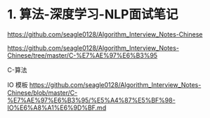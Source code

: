 # 1. 算法-深度学习-NLP面试笔记


https://github.com/seagle0128/Algorithm_Interview_Notes-Chinese




https://github.com/seagle0128/Algorithm_Interview_Notes-Chinese/tree/master/C-%E7%AE%97%E6%B3%95





C-算法













IO   模板 https://github.com/seagle0128/Algorithm_Interview_Notes-Chinese/blob/master/C-%E7%AE%97%E6%B3%95/%E5%A4%87%E5%BF%98-IO%E6%A8%A1%E6%9D%BF.md



































